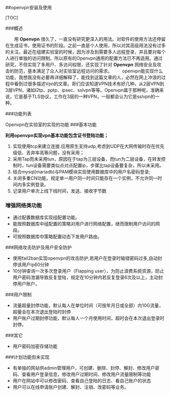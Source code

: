 ##openvpn安装及使用

[TOC]


###概述


&#160; &#160; &#160; &#160;用 **Openvpn** 很久了，一直没有研究更深入的用法。对软件的使用方法还停留在生成证书，使用证书的阶段。之前一直是个人使用，所以对其高级用法没有过多的关注。最近在组建实验室的时候，因为涉及到需要多人远程登录，并且要对每个人进行单独的访问限制，所以原有的Openvpn通用的配置方法已不再适用。通过研究，不但实现了多用户、多访问权限，还实现了针对 **Openvpn** 网络安全及攻击的防范，基本满足了众人对实验室远程访问的需求。
&#160; &#160; &#160; &#160;openvpn能实现什么功能，我想我没有必要再详细解释了，能找到这篇文章的人，必然在网上冲浪的过程中看到过很多描述Vpn的文章。哥们应该知道VPN技术有好几种，从2层VPN到3层VPN，诸如l2tp、pptp、ipsec、sslvpn等等。Openvpn属于那种呢，准确来说，它是基于TLS协议，工作在3层的一种VPN，一般都会认为它是sslvpn的一种。

###功能列表

Openvpn在实验室的实现的功能
###基本功能

**利用openvpn实现vpn基本功能包含证书登陆功能；**
1. 实现使用tcp来建立连接.应用原生支持udp,考虑到UDP在大网传输时存在优先级低、丢弃率高等问题，没有采用；
2. 采用Tap而未采用tun，原因在于tap为三层设备，而tun为二层设备，在转发控制时，tun设备需要类似点对点配置ip，步骤比tap设备要复杂，所以未采用。
3. 结合mysql(mariadb)与PAM模块实现使用数据库中的用户名密码登录;
4. 关闭多重CN功能，规定单一用户同一时间只能存在一个实例，不允许同一时间内多实例登录。
5. 记录用户单次上线下线时间，发送、接收字节数

###	增强网络类功能
- 通过配置数据库实现组配置功能。
- 能按照数据库中组配置的策略对用户进行网络配置，继而限制用户访问的网段。
- 可按照数据库中策略配置动态下发用户路由。

###网络攻击防护及用户安全防护
- 使用fail2ban实现openvpn的攻击防护,若用户在登录时输错密码过多,自动封停该用户ip60分钟
- 10分钟查询一次多次登录用户（Flapping user），为防止浪费系统资源，防止用户密码泄漏导致反复登陆，规定在10分钟内若反复登录6次及以上，主动封停用户账户。

###用户限制
- 流量超量封停功能，默认每人在单位时间（可按年月日或全部）内10G流量，超量会在本次退出登陆时封停
- 用户账户过期封停功能，默认每人一个月使用时间，超时会在本次退出登录时封停。

###其它

- 用户密码加密存储功能

###计划功能但未实现
- 有单独的网站供admin管理用户，可创建、删除、封停、解封、修改用户密码、查看用户登录信息，修改用户过期时间、修改用户流量限制等功能
- 用户在网站中可以修改密码、查看自己登陆的日志、看自己账户的状态
- 用户可以在线申请账户创建、解封、注销、改密码等业务。
